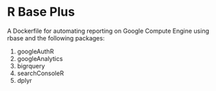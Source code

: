 # R Base Plus
A Dockerfile for automating reporting on Google Compute Engine using rbase and the following packages:

1. googleAuthR
2. googleAnalytics
3. bigrquery
4. searchConsoleR
5. dplyr
